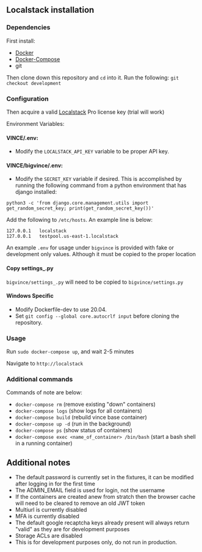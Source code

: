 ## Localstack installation
### Dependencies
First install:
- [Docker](https://get.docker.com/)
- [Docker-Compose](https://docs.docker.com/compose/install/)
- git

Then clone down this repository and `cd` into it.
Run the following:
`git checkout development`

### Configuration
Then acquire a valid [Localstack](https://localstack.cloud/) Pro license key (trial will work)

Environment Variables:
#### VINCE/.env:
- Modify the `LOCALSTACK_API_KEY` variable to be proper API key.

#### VINCE/bigvince/.env:
- Modify the `SECRET_KEY` variable if desired. This is accomplished by running the following command from a python environment that has django installed:
```
python3 -c 'from django.core.management.utils import get_random_secret_key; print(get_random_secret_key())'
```

Add the following to `/etc/hosts`. An example line is below:

    127.0.0.1   localstack
    127.0.0.1   testpool.us-east-1.localstack

An example `.env` for usage under `bigvince` is provided with fake or development only values. Although it must be copied to the proper location

#### Copy settings_.py
`bigvince/settings_.py` will need to be copied to `bigvince/settings.py`


#### Windows Specific
- Modify Dockerfile-dev to use 20.04.
- Set `git config --global core.autocrlf input` before cloning the repository.

### Usage
Run `sudo docker-compose up`, and wait 2-5 minutes

Navigate to `http://localstack`

### Additional commands
Commands of note are below:
- `docker-compose rm` (remove existing "down" containers)
- `docker-compose logs` (show logs for all containers)
- `docker-compose build` (rebuild vince base container)
- `docker-compose up -d` (run in the background)
- `docker-compose ps` (show status of containers)
- `docker-compose exec <name_of_container> /bin/bash` (start a bash shell in a running container)

## Additional notes
- The default password is currently set in the fixtures, it can be modified after logging in for the first time
- The ADMIN_EMAIL field is used for login, not the username
- If the containers are created anew from stratch then the browser cache will need to be cleared to remove an old JWT token
- Multiurl is currently disabled
- MFA is currently disabled
- The default google recaptcha keys already present will always return "valid" as they are for development purposes
- Storage ACLs are disabled
- This is for development purposes only, do not run in production.
